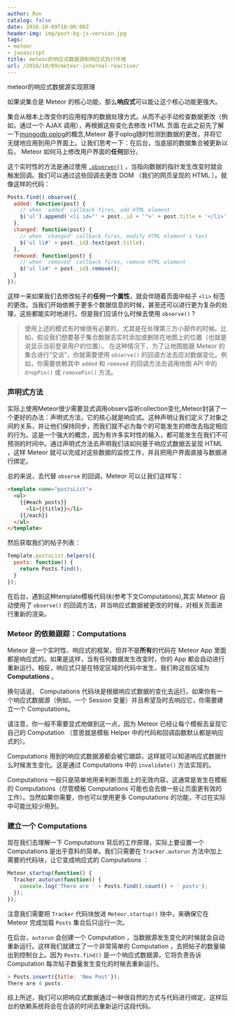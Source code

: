 ```yaml
---
author: Ron
catalog: false
date: 2016-10-09T18:00:00Z
header-img: img/post-bg-js-version.jpg
tags:
- meteor
- javascript
title: meteor的响应式数据源和响应式执行环境
url: /2016/10/09/meteor-internal-reactive/
---
```


meteor的响应式数据源实现原理
<!--more-->

如果说集合是 Meteor 的核心功能，那么**响应式**可以能让这个核心功能更强大。

集合从根本上改变你的应用程序的数据处理方式。从而不必手动检查数据更改（例如，通过一个 AJAX 调用），再根据这些变化去修改 HTML 页面.在此之前先了解一下[mongodb oplog](https://docs.mongodb.com/manual/core/replica-set-oplog/)的概念,Meteor 基于oplog随时检测到数据的更改，并将它无缝地应用到用户界面上。让我们思考一下：在后台，当底层的数据集合被更新以后， Meteor 如何马上修改用户界面的**任何**部分。

这个实时性的方法是通过使用 [`.observer()`](https://docs.meteor.com/api/collections.html#Mongo-Cursor-observe) ，当指向数据的指针发生改变时就会触发回调。我们可以通过这些回调去更改 DOM （我们的网页呈现的 HTML ）。就像这样的代码：

~~~js
Posts.find().observe({
  added: function(post) {
    // when 'added' callback fires, add HTML element
    $('ul').append('<li id="' + post._id + '">' + post.title + '</li>');
  },
  changed: function(post) {
    // when 'changed' callback fires, modify HTML element's text
    $('ul li#' + post._id).text(post.title);
  },
  removed: function(post) {
    // when 'removed' callback fires, remove HTML element
    $('ul li#' + post._id).remove();
  }
});
~~~

这样一来如果我们去修改帖子的**任何一个属性**，就会伴随着页面中帖子 `<li>` 标签的更改。当我们开始依赖于更多个数据信息的时候，甚至还可以进行更为复杂的处理，这些都能实时地进行。但是我们应该什么时候去使用 `observe()` ?


>  使用上述的模式有时候很有必要的，尤其是在处理第三方小部件的时候。比如，假设我们想要基于集合数据去实时添加或删除在地图上的位置（也就是说显示当前登录用户的位置）。
  在这种情况下，为了让地图能跟 Meteor 的集合进行“交谈”，你就需要使用 `observe()` 的回调方法去应对数据变化。例如，你需要依赖其中 `added` 和 `removed` 的回调方法去调用地图 API 中的 `dropPin()` 或 `removePin()` 方法。



### 声明式方法

实际上使用Meteor很少需要显式调用observ监听collection变化,Meteor封装了一个更好的办法：声明式方法，它的核心就是响应式。这种声明让我们定义了对象之间的关系，并让他们保持同步，而我们就不必为每个的可能发生的修改去指定相应的行为。这是一个强大的概念，因为有许多实时性的输入，都可能发生在我们不可预测的时间中。通过声明式方法去声明我们该如何基于响应式数据去呈现 HTML ，这样 Meteor 就可以完成对这些数据的监控工作，并且把用户界面直接与数据进行绑定。

总的来说，去代替 `observe` 的回调，Meteor 可以让我们这样写：

~~~html
<template name="postsList">
  <ul>
    {{#each posts}}
      <li>{{title}}</li>
    {{/each}}
  </ul>
</template>
~~~

然后获取我们的帖子列表：

~~~js
Template.postsList.helpers({
  posts: function() {
    return Posts.find();
  }
});
~~~

在后台，遇到这种template模板代码块(参考下文Computations),其实 Meteor 自动使用了 `observe()` 的回调方法，并当响应式数据被更改的时候，对相关页面进行重新的渲染。

### Meteor 的依赖跟踪：Computations

Meteor 是一个实时性、响应式的框架，但并不是**所有**的代码在 Meteor App 里面都是响应式的。如果是这样，当有任何数据发生改变时，你的 App 都会自动进行重新运行。相反，响应式只是在特定区域的代码中发生，我们称这些区域为 **Computations** 。

换句话说， Computations 代码块是根据响应式数据的变化去运行。如果你有一个响应式数据源（例如，一个 Session 变量）并且希望及时去响应它，你需要建立一个 Computations。

请注意，你一般不需要显式地做到这一点，因为 Meteor 已经让每个模板去呈现它自己的 Computation （意思就是模板 Helper 中的代码和回调函数默认都是响应式的）。

Computations 用到的响应式数据源都会被它跟踪，这样就可以知道响应式数据什么时候发生变化。这是通过 Computations 中的 `invalidate()` 方法实现的。

Computations 一般只是简单地用来判断页面上的无效内容，这通常是发生在模板的 Computations（尽管模板 Computations 可能也会去做一些让页面更有效的工作）。当然如果你需要，你也可以使用更多 Computations 的功能，不过在实际中可能比较少用到。

### 建立一个 Computations

现在我们去理解一下 Computations 背后的工作原理，实际上要设置一个 Computations 是出乎意料的简单。我们只需要在 `Tracker.autorun` 方法中加上需要的代码块，让它变成响应式的 Computations ：

~~~js
Meteor.startup(function() {
  Tracker.autorun(function() {
    console.log('There are ' + Posts.find().count() + ' posts');
  });
});
~~~

注意我们需要把 `Tracker` 代码块放进 `Meteor.startup()` 块中，来确保它在 Meteor 完成加载 `Posts` 集合后只运行一次。

在后台，`autorun` 会创建一个 Computation ，当数据源发生变化的时候就会自动重新运行。这样我们就建立了一个非常简单的  Computation ，去把帖子的数量输出到控制台上。因为 `Posts.find()` 是一个响应式数据源，它将负责告诉 Computation 每次帖子数量发生变化的时候去重新运行。

~~~js
> Posts.insert({title: 'New Post'});
There are 4 posts.
~~~

综上所述，我们可以把响应式数据通过一种很自然的方式与代码进行绑定，这样后台的依赖系统将会在合适的时间去重新运行这段代码。
